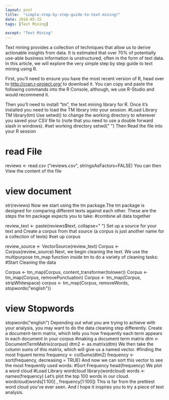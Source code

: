 ```yaml
---
layout: post
title:  "simple-step-by-step-guide-to-text-mining!"
date: 2018-05-15
tags: [Text Mining]

except: "Text Mining"
---
```


 Text mining provides a collection of techniques that allow us to derive actionable insights from data. 
 It is estimated that over 70% of potentially use-able business information is unstructured, often in the form of text data.
 In this article, we will explore the very simple step by step guide to text mining using R.
 
 
 First, you’ll need to ensure you have the most recent version of R, head over to http://cran.r-project.org/ to download it.
You can copy and paste the following commands into the R Console, although, we use R-Studio and would recommend it.

Then you’ll need to install “tm”, the text mining library for R.
Once it’s installed you need to load the TM library into your session.
#Load Library TM
library(tm)
Use setwd() to change the working directory to wherever you saved your CSV file to (note that you need to use a double forward slash in windows).
#set working directory
setwd(" ")
Then Read the file into your R session
# read File
reviews <- read.csv ("reviews.csv", stringsAsFactors=FALSE)
You can then View the content of the file
# view document 
str(reviews)
Now we start using the tm package.The tm package is designed for comparing different texts against each other. These are the steps the tm package expects you to take:
#combine all data together

review_text <- paste(reviews$text, collapse=" ")
Set up a source for your text and Create a corpus from that source (a corpus is just another name for a collection of texts)
#set up corpus

review_source <- VectorSource(review_text)
Corpus <- Corpus(review_source)
Next, we begin cleaning the text. We use the multipurpose tm_map function inside tm to do a variety of cleaning tasks:
#Start Cleaning the data

Corpus <- tm_map(Corpus, content_transformer(tolower))
Corpus <- tm_map(Corpus, removePunctuation)
Corpus <- tm_map(Corpus, stripWhitespace)
corpus <- tm_map(Corpus, removeWords, stopwords("english"))

# view Stopwords
stopwords("english")
Depending out what you are trying to achieve with your analysis, you may want to do the data cleaning step differently. 
 Create a document-term matrix, which tells you how frequently each term appears in each document in your corpus
#making a document term matrix
dtm <- DocumentTermMatrix(corpus)
dtm2 <- as.matrix(dtm)
We then take the column sums of this matrix, which will give us a named vector.
#finding the most frquent terms
frequency <- colSums(dtm2)
frequency <- sort(frequency, decreasing = TRUE)
And now we can sort this vector to see the most frequently used words:
#Sort Frequency
head(frequency)
We plot a word cloud
#Load Library wordcloud
library(wordcloud)
words <- names(frequency)
Let’s plot the top 100 words in our cloud.
wordcloud(words[1:100] , frequency[1:100])
This is far from the prettiest word cloud you’ve ever seen. And I hope it inspires you to try a piece of text analysis.